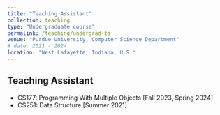 ```yaml
---
title: "Teaching Assistant"
collection: teaching
type: "Undergraduate course"
permalink: /teaching/undergrad-ta
venue: "Purdue University, Computer Science Department"
# date: 2021 - 2024
location: "West Lafayette, Indiana, U.S."
---
```


<!-- This is a description of a teaching experience. You can use markdown like any other post. -->

Teaching Assistant
------
- CS177: Programming With Multiple Objects \[Fall 2023, Spring 2024\]
- CS251: Data Structure \[Summer 2021\]

<!-- Heading 2
======

Heading 3
====== -->